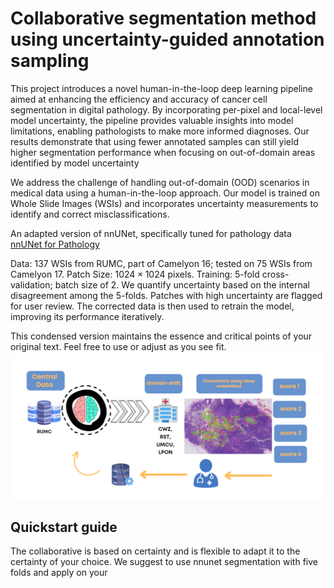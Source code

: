 
# Collaborative segmentation method using uncertainty-guided annotation sampling

This project introduces a novel human-in-the-loop deep learning pipeline aimed at enhancing the efficiency and accuracy of cancer cell segmentation in digital pathology. By incorporating per-pixel and local-level model uncertainty, the pipeline provides valuable insights into model limitations, enabling pathologists to make more informed diagnoses. Our results demonstrate that using fewer annotated samples can still yield higher segmentation performance when focusing on out-of-domain areas identified by model uncertainty


We address the challenge of handling out-of-domain (OOD) scenarios in medical data using a human-in-the-loop approach. Our model is trained on Whole Slide Images (WSIs) and incorporates uncertainty measurements to identify and correct misclassifications.

An adapted version of nnUNet, specifically tuned for pathology data 
[nnUNet for Pathology](https://github.com/DIAGNijmegen/nnUNet-for-pathology/tree/nnunet_for_pathology_v1)

Data: 137 WSIs from RUMC, part of Camelyon 16; tested on 75 WSIs from Camelyon 17.
Patch Size: $1024\times 1024$ pixels.
Training: 5-fold cross-validation; batch size of 2.
We quantify uncertainty based on the internal disagreement among the 5-folds. Patches with high uncertainty are flagged for user review. The corrected data is then used to retrain the model, improving its performance iteratively.

This condensed version maintains the essence and critical points of your original text. Feel free to use or adjust as you see fit.
![Overview](images/overview.PNG)



## Quickstart guide

The collaborative is based on certainty and is flexible to adapt it to the certainty of your choice. We suggest to use nnunet segmentation with five folds and apply on your 

